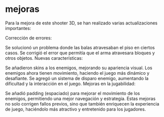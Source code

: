 # mejoras
Para la mejora de este shooter 3D, se han realizado varias actualizaciones importantes:

Corrección de errores:

Se solucionó un problema donde las balas atravesaban el piso en ciertos casos.
Se corrigió el error que permitía que el arma atravesara bloques y otros objetos.
Nuevas características:

Se añadieron skins a los enemigos, mejorando su apariencia visual.
Los enemigos ahora tienen movimiento, haciendo el juego más dinámico y desafiante.
Se agregó un sistema de disparo enemigo, aumentando la dificultad y la interacción en el juego.
Mejoras en la jugabilidad:

Se añadió padding (espaciado) para mejorar el movimiento de los enemigos, permitiendo una mejor navegación y estrategia.
Estas mejoras no solo corrigen fallos previos, sino que también enriquecen la experiencia de juego, haciéndolo más atractivo y entretenido para los jugadores.
